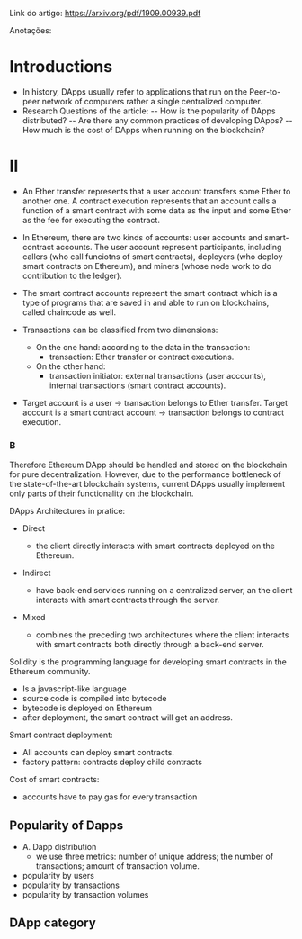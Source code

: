 Link do artigo: https://arxiv.org/pdf/1909.00939.pdf

Anotações:
# Introductions
- In history, DApps usually refer to applications that run on the Peer-to-peer network of computers rather a single centralized computer.
- Research Questions of the article:
-- How is the popularity of DApps distributed?
-- Are there any common practices of developing DApps?
-- How much is the cost of DApps when running on the blockchain?

# II
- An Ether transfer represents that a user account
transfers some Ether to another one. A contract execution
represents that an account calls a function of a smart contract
with some data as the input and some Ether as the fee for
executing the contract.
- In Ethereum, there are two kinds of accounts: user accounts and smart-contract accounts. The user account represent participants, including callers (who call funciotns of smart contracts), deployers (who deploy smart contracts on Ethereum), and miners (whose node work to do contribution to the ledger).
- The smart contract accounts represent the smart contract which is a type of programs that are saved in and able to run on blockchains, called chaincode as well.
- Transactions can be classified from two dimensions:
    - On the one hand: according to the data in the transaction:
      - transaction: Ether transfer or contract executions.
    - On the other hand:
      - transaction initiator: external transactions (user accounts), internal transactions (smart contract accounts).
    
- Target account is a user -> transaction belongs to Ether transfer. Target account is a smart contract account -> transaction belongs to contract execution.




### B
Therefore Ethereum DApp should be handled and stored on the blockchain for pure decentralization. However, due to the performance bottleneck of the state-of-the-art  blockchain systems, current DApps usually implement only parts of their functionality on the blockchain.

DApps Architectures in pratice:
- Direct
  - the client directly interacts with smart contracts deployed on the Ethereum.
- Indirect
  - have back-end services running on a centralized server, an the client interacts with smart contracts through the server.

- Mixed
  - combines the preceding two architectures where the client interacts with smart contracts both directly through a back-end server.


Solidity is the programming language for developing smart contracts in the Ethereum community.
- Is a javascript-like language
- source code is compiled into bytecode
- bytecode is deployed on Ethereum
- after deployment, the smart contract will get an address.

Smart contract deployment:
- All accounts can deploy smart contracts.
- factory pattern: contracts deploy child contracts

Cost of smart contracts:
- accounts  have to pay gas for every transaction

## Popularity of Dapps
- A. Dapp distribution
  - we use three metrics: number of unique address; the number of transactions; amount of transaction volume.
- popularity by users
-  popularity by transactions
- popularity by transaction volumes

## DApp category
